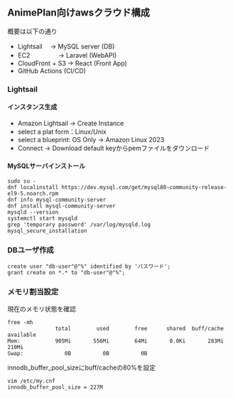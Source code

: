 ## AnimePlan向けawsクラウド構成

概要は以下の通り
- Lightsail　      →  MySQL server    (DB)
- EC2 　　　　     →  Laravel         (WebAPI)
- CloudFront + S3  →  React           (Front App)
- GitHub Actions                       (CI/CD)

### Lightsail

#### インスタンス生成

- Amazon Lightsail -> Create Instance
- select a plat form：Linux/Unix
- select a blueprint: OS Only -> Amazon Linux 2023
- Connect -> Download default keyからpemファイルをダウンロード

#### MySQLサーバインストール

```
sudo su -
dnf localinstall https://dev.mysql.com/get/mysql80-community-release-el9-5.noarch.rpm
dnf info mysql-community-server
dnf install mysql-community-server
mysqld --version
systemctl start mysqld
grep 'temporary password' /var/log/mysqld.log
mysql_secure_installation
```

### DBユーザ作成

```
create user "db-user"@"%" identified by 'パスワード';
grant create on *.* to "db-user"@"%";
```

### メモリ割当設定

現在のメモリ状態を確認
```
free -mh
               total        used        free      shared  buff/cache   available
Mem:           905Mi       556Mi        64Mi       0.0Ki       283Mi       210Mi
Swap:             0B          0B          0B
```

innodb_buffer_pool_sizeにbuff/cacheの80%を設定
```
vim /etc/my.cnf
innodb_buffer_pool_size = 227M
```
